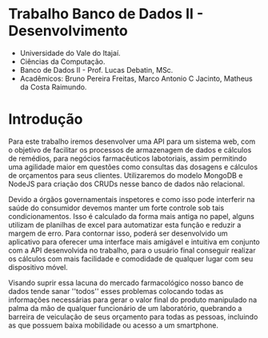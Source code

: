 # Trabalho Banco de Dados II - Desenvolvimento
- Universidade do Vale do Itajaí.
- Ciências da Computação.
- Banco de Dados II - Prof. Lucas Debatin, MSc.
- Acadêmicos: Bruno Pereira Freitas, Marco Antonio C Jacinto, Matheus da Costa Raimundo.

# Introdução

  Para este trabalho iremos desenvolver uma API para um sistema web, com o objetivo de facilitar os processos de armazenagem de dados e cálculos de remédios, para negócios farmacêuticos labotoriais, assim permitindo uma agilidade maior em questões como consultas das dosagens e cálculos de orçamentos para seus clientes.
  Utilizaremos do modelo MongoDB e NodeJS para criação dos CRUDs nesse banco de dados não relacional.
  
  Devido a órgãos governamentais inspetores e como isso pode interferir na saúde do consumidor devemos manter um forte controle sob tais condicionamentos. Isso é calculado da forma mais antiga no papel, alguns utilizam de planilhas de excel para automatizar esta função e reduzir a margem de erro. Para contornar isso, poderá ser desenvolvido um aplicativo para oferecer uma interface mais amigável e intuitiva em conjunto com a API desenvolvida no trabalho, para o usuário final conseguir realizar os cálculos com mais facilidade e comodidade de qualquer lugar com seu dispositivo móvel.
  
  Visando suprir essa lacuna do mercado farmacológico nosso banco de dados tende sanar ''todos'' esses problemas colocando todas as informações necessárias para gerar o valor final do produto manipulado na palma da mão de qualquer funcionário de um laboratório, quebrando a barreira de veiculação de seus orçamento para todas as pessoas, incluindo as que possuem baixa mobilidade ou acesso a um smartphone.
  
